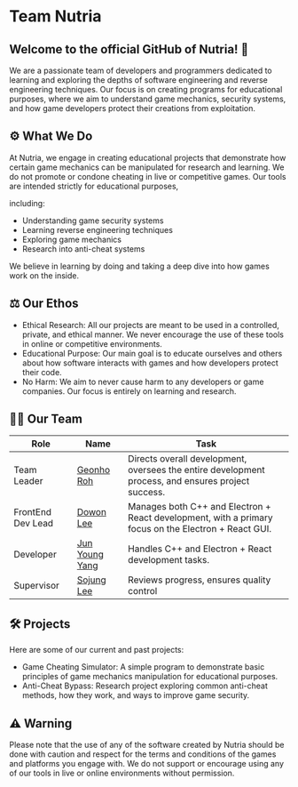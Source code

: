 # Team Nutria 
## Welcome to the official GitHub of Nutria! 👋

We are a passionate team of developers and programmers dedicated to learning and exploring the depths of software engineering and reverse engineering techniques. Our focus is on creating programs for educational purposes, where we aim to understand game mechanics, security systems, and how game developers protect their creations from exploitation.

## ⚙️ What We Do
At Nutria, we engage in creating educational projects that demonstrate how certain game mechanics can be manipulated for research and learning. 
We do not promote or condone cheating in live or competitive games. Our tools are intended strictly for educational purposes, 

including:

* Understanding game security systems
* Learning reverse engineering techniques
* Exploring game mechanics
* Research into anti-cheat systems

We believe in learning by doing and taking a deep dive into how games work on the inside.

## ⚖️ Our Ethos
* Ethical Research: All our projects are meant to be used in a controlled, private, and ethical manner. We never encourage the use of these tools in online or competitive environments.
* Educational Purpose: Our main goal is to educate ourselves and others about how software interacts with games and how developers protect their code.
* No Harm: We aim to never cause harm to any developers or game companies. Our focus is entirely on learning and research.

## 🧑‍💻 Our Team
| Role            | Name                                                | Task                        |
|-------------------|------------------------------------------------------|-----------------------------|
| Team Leader       | [Geonho Roh](https://github.com/nickroh)                     | Directs overall development, oversees the entire development process, and ensures project success.  |
| FrontEnd Dev Lead | [Dowon Lee](https://github.com/Dowon3)                       | Manages both C++ and Electron + React development, with a primary focus on the Electron + React GUI.|
| Developer      | [Jun Young Yang](https://github.com/junnman0216)             | Handles C++ and Electron + React development tasks.                       |
| Supervisor     | [Sojung Lee](https://github.com/polarbeareyes)               | Reviews progress, ensures quality control |


## 🛠️ Projects
Here are some of our current and past projects:

* Game Cheating Simulator: A simple program to demonstrate basic principles of game mechanics manipulation for educational purposes.
* Anti-Cheat Bypass: Research project exploring common anti-cheat methods, how they work, and ways to improve game security.
  
## ⚠️ Warning
Please note that the use of any of the software created by Nutria should be done with caution and respect for the terms and conditions of the games and platforms you engage with. We do not support or encourage using any of our tools in live or online environments without permission.
